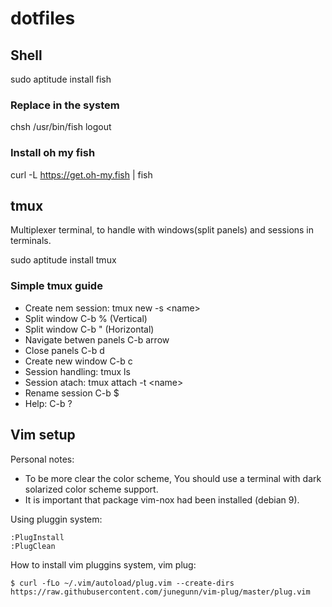 # dotfiles

## Shell
sudo aptitude install fish

### Replace in the system
chsh /usr/bin/fish
logout

### Install oh my fish
curl -L https://get.oh-my.fish | fish

## tmux
Multiplexer terminal, to handle with windows(split panels) and sessions in terminals.

sudo aptitude install tmux

### Simple tmux guide

  * Create nem session: tmux new -s \<name\>
  * Split window C-b % (Vertical)
  * Split window C-b " (Horizontal)
  * Navigate betwen panels C-b arrow
  * Close panels C-b d
  * Create new window C-b c
  * Session handling: tmux ls
  * Session atach: tmux  attach -t \<name\>
  * Rename session C-b $
  * Help: C-b ?

## Vim setup
Personal notes:
  * To be more clear the color scheme, You should use a terminal with dark solarized color scheme support.
  * It is important that package vim-nox had been installed (debian 9).

Using pluggin system:
```
:PlugInstall
:PlugClean
```

How to install vim pluggins system, vim plug:

```
$ curl -fLo ~/.vim/autoload/plug.vim --create-dirs https://raw.githubusercontent.com/junegunn/vim-plug/master/plug.vim
```
